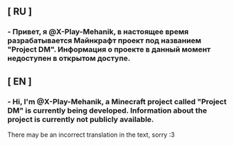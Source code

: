 ## [ RU ]
### - Привет, я @X-Play-Mehanik, в настоящее время разрабатывается Майнкрафт проект под названием "Project DM". Информация о проекте в данный момент недоступен в открытом доступе.

## [ EN ]
### - Hi, I'm @X-Play-Mehanik, a Minecraft project called "Project DM" is currently being developed. Information about the project is currently not publicly available.

There may be an incorrect translation in the text, sorry :3
